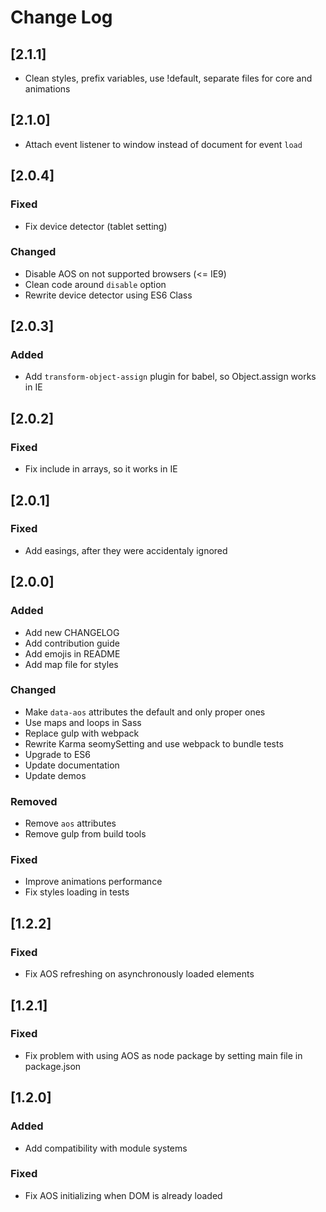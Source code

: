 # Change Log

## [2.1.1]
- Clean styles, prefix variables, use !default, separate files for core and animations

## [2.1.0]
- Attach event listener to window instead of document for event `load`

## [2.0.4]

### Fixed
- Fix device detector (tablet setting)

### Changed
- Disable AOS on not supported browsers (<= IE9)
- Clean code around `disable` option
- Rewrite device detector using ES6 Class

## [2.0.3]

### Added
- Add `transform-object-assign` plugin for babel, so Object.assign works in IE

## [2.0.2]

### Fixed
- Fix include in arrays, so it works in IE

## [2.0.1]

### Fixed
- Add easings, after they were accidentaly ignored

## [2.0.0]

### Added
- Add new CHANGELOG
- Add contribution guide
- Add emojis in README
- Add map file for styles

### Changed
- Make `data-aos` attributes the default and only proper ones
- Use maps and loops in Sass
- Replace gulp with webpack
- Rewrite Karma seomySetting and use webpack to bundle tests
- Upgrade to ES6
- Update documentation
- Update demos

### Removed
- Remove `aos` attributes
- Remove gulp from build tools

### Fixed
- Improve animations performance
- Fix styles loading in tests

## [1.2.2]
### Fixed
- Fix AOS refreshing on asynchronously loaded elements

## [1.2.1]
### Fixed
- Fix problem with using AOS as node package by setting main file in package.json

## [1.2.0]
### Added
- Add compatibility with module systems

### Fixed
- Fix AOS initializing when DOM is already loaded
